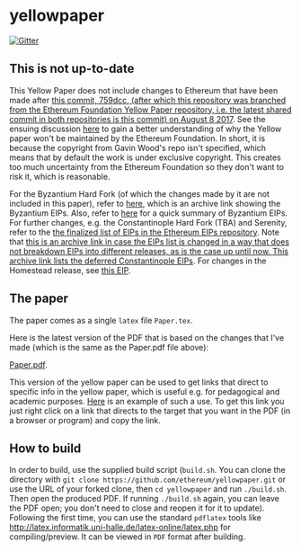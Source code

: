 # yellowpaper

[![Gitter](https://badges.gitter.im/ethereum/yellowpaper.svg)](https://gitter.im/ethereum/yellowpaper?utm_source=badge&utm_medium=badge&utm_campaign=pr-badge&utm_content=badge)

## This is not up-to-date

This Yellow Paper does not include changes to Ethereum that have been made after [this commit, 759dcc, (after which this repository was branched from the Ethereum Foundation Yellow Paper repository, i.e. the latest shared commit in both repositories is this commit) on August 8 2017](https://github.com/jamesray1/yellowpaper/commit/759dccde49c3a1a457196665d1db06baba220bf0). See the ensuing discussion [here](https://gitter.im/ethereum/yellowpaper?at=5a4ad08e03838b2f2a5d350f) to gain a better understanding of why the Yellow paper won't be maintained by the Ethereum Foundation. In short, it is because the copyright from Gavin Wood's repo isn't specified, which means that by default the work is under exclusive copyright. This creates too much uncertainty from the Ethereum Foundation so they don't want to risk it, which is reasonable.

For the Byzantium Hard Fork (of which the changes made by it are not included in this paper), refer to [here](https://web.archive.org/web/20171026151615/https://github.com/ethereum/EIPs#accepted-eips-planned-for-adoption-in-the-byzantium-metropolis-hard-fork), which is an archive link showing the Byzantium EIPs. Also, refer to [here](yellowpaper/Byzantium-Hard-Fork-changes.md) for a quick summary of Byzantium EIPs. For further changes, e.g. the Constantinople Hard Fork (TBA) and Serenity, refer to the [the finalized list of EIPs in the Ethereum EIPs repository](https://github.com/ethereum/EIPS#finalized-eips-standards-that-have-been-adopted). Note that [this is an archive link in case the EIPs list is changed in a way that does not breakdown EIPs into different releases, as is the case up until now. This archive link lists the deferred Constantinople EIPs](https://web.archive.org/web/20180103233351/https://github.com/ethereum/EIPS). For changes in the Homestead release, see [this EIP](https://github.com/ethereum/EIPs/blob/master/EIPS/eip-2.md).

## The paper
The paper comes as a single ``latex`` file ``Paper.tex``. 

Here is the latest version of the PDF that is based on the changes that I've made (which is the same as the Paper.pdf file above):

[Paper.pdf](https://github.com/Ethereum-community/yellowpaper/blob/master/Paper.pdf).

This version of the yellow paper can be used to get links that direct to specific info in the yellow paper, which is useful e.g. for pedagogical and academic purposes. [Here](
https://github.com/ethereum/yellowpaper/files/1596574/Paper.pdf#blockhash) is an example of such a use. To get this link you just right click on a link that directs to the target that you want in the PDF (in a browser or program) and copy the link.

How to build
---
In order to build, use the supplied build script (``build.sh``. You can clone the directory with `git clone https://github.com/ethereum/yellowpaper.git` or use the URL of your forked clone, then `cd yellowpaper` and run `./build.sh`. Then open the produced PDF. If running `./build.sh` again, you can leave the PDF open; you don't need to close and reopen it for it to update). Following the first time, you can use the standard `pdflatex` tools like http://latex.informatik.uni-halle.de/latex-online/latex.php for compiling/preview. It can be viewed in ``PDF`` format after building.
